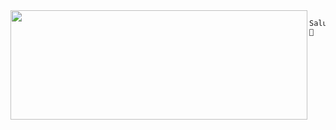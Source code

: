 



<img align="left" src="https://github-readme-stats.vercel.app/api/top-langs/?username=Peekaey&theme=tokyonight&layout=compact&langs_count=6" height="175" width="475">

```
Salutations 👋


   
         




```



> 

<!--
**Peekaayy/Peekaayy** is a ✨ _special_ ✨ repository because its `README.md` (this file) appears on your GitHub profile.


Here are some ideas to get you started:

- 🔭 I’m currently working on ...
- 🌱 I’m currently learning ...
- 👯 I’m looking to collaborate on ...
- 🤔 I’m looking for help with ...
- 💬 Ask me about ...
- 📫 How to reach me: ...
- 😄 Pronouns: ...
- ⚡ Fun fact: ...
-->
